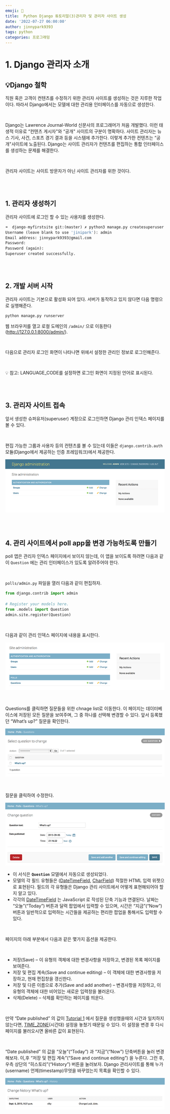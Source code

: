 ```yaml
---
emoji: 🐍
title:  Python Django 튜토리얼(3)관리자 및 관리자 사이트 생성
date: '2022-07-27 06:00:00'
author: jinnypark9393
tags: python
categories: 프로그래밍
---
```


# 1. Django 관리자 소개

## 💡Django 철학

직원 혹은 고객이 컨텐츠를 수정하기 위한 관리자 사이트를 생성하는 것은 지루한 작업이다. 따라서 Django에서는 모델에 대한 관리용 인터페이스를 자동으로 생성한다.

<br/>

Django는 Lawrence Journal-World 신문사의 프로그래머가 처음 개발했다. 이런 태생적 이유로 “컨텐츠 게시자"와 “공개" 사이트의 구분이 명확하다. 사이트 관리자는 뉴스 기사, 사건, 스포츠 경기 결과 등을 시스템에 추가한다. 이렇게 추가한 컨텐츠는 “공개"사이트에 노출된다. Django는 사이트 관리자가 컨텐츠를 편집하는 통합 인터페이스를 생성하는 문제를 해결한다.

<br/>

관리자 사이트는 사이트 방문자가 아닌 사이트 관리자를 위한 것이다.

<br/><br/>

## 1. 관리자 생성하기

관리자 사이트에 로그인 할 수 있는 사용자를 생성한다.

```python
➜  django-myfirstsite git:(master) ✗ python3 manage.py createsuperuser 
Username (leave blank to use 'jinipark'): admin
Email address: jinnypark9393@gmail.com
Password: 
Password (again): 
Superuser created successfully.
```

<br/><br/>

## 2. 개발 서버 시작

관리자 사이트는 기본으로 활성화 되어 있다. 서버가 동작하고 있지 않다면 다음 명령으로 실행해준다.

```python
python manage.py runserver
```

웹 브라우저를 열고 로컬 도메인의 `/admin/` 으로 이동한다(http://127.0.0.1:8000/admin/).

<br/>

다음으로 관리자 로그인 화면이 나타나면 위에서 설정한 관리인 정보로 로그인해준다.

<br/>

💡 참고: LANGUAGE_CODE를 설정하면 로그인 화면이 지정된 언어로 표시된다.

<br/><br/>

## 3. 관리자 사이트 접속

앞서 생성한 슈퍼유저(superuser) 계정으로 로그인하면 Django 관리 인덱스 페이지를 볼 수 있다.

<br/>

편집 가능한 그룹과 사용자 등의 컨텐츠를 볼 수 있는데 이들은 `django.contrib.auth` 모듈(Django에서 제공하는 인증 프레임워크)에서 제공한다.

![2022-07-27-Django-tutorial1](./2022-07-27-Django-tutorial1.png)

<br/><br/>

## 4. 관리 사이트에서 poll app을 변경 가능하도록 만들기

poll 앱은 관리자 인덱스 페이지에서 보이지 않는데, 이 앱을 보이도록 하려면 다음과 같이 `Question` 에는 관리 인터페이스가 있도록 알려주어야 한다.

<br/>

`polls/admin.py` 파일을 열러 다음과 같이 편집하자.

```python
from django.contrib import admin

# Register your models here.
from .models import Question
admin.site.register(Question)
```

<br/>

다음과 같이 관리 인덱스 페이지에 내용을 표시한다.

![2022-07-27-Django-tutorial2](./2022-07-27-Django-tutorial2.png)

<br/>

Questions를 클릭하면 질문들을 위한 chnage list로 이동한다. 이 페이지는 데이터베이스에 저장된 모든 질문을 보여주며, 그 중 하나를 선택해 변경할 수 있다. 앞서 등록했던 “What’s up?” 질문을 확인한다.

![2022-07-27-Django-tutorial3](./2022-07-27-Django-tutorial3.png)

<br/>

질문을 클릭하여 수정한다.

![2022-07-27-Django-tutorial4](./2022-07-27-Django-tutorial4.png)

- 이 서식은 **`Question`** 모델에서 자동으로 생성되었다.
- 모델의 각 필드 유형들은 ([DateTimeField](https://docs.djangoproject.com/ko/4.0/ref/models/fields/#django.db.models.DateTimeField), [CharField](https://docs.djangoproject.com/ko/4.0/ref/models/fields/#django.db.models.CharField)) 적절한 HTML 입력 위젯으로 표현된다. 필드의 각 유형들은 Django 관리 사이트에서 어떻게 표현해되어야 할지 알고 있다.
- 각각의 [DateTimeField](https://docs.djangoproject.com/ko/4.0/ref/models/fields/#django.db.models.DateTimeField) 는 JavaScript 로 작성된 단축 기능과 연결된다. 날짜는 “오늘”(“Today”) 버튼과 달력 팝업에서 입력할 수 있으며, 시간은 “지금”(“Now”) 버튼과 일반적으로 입력하는 시간들을 제공하는 편리한 팝업을 통해서도 입력할 수 있다.

<br/>

페이지의 아래 부분에서 다음과 같은 몇가지 옵션을 제공한다.

<br/>

- 저장(Save) – 이 유형의 객체에 대한 변경사항을 저장하고, 변경된 목록 페이지를 보여준다.
- 저장 및 편집 계속(Save and continue editing) – 이 객체에 대한 변경사항을 저장하고, 현재 편집창을 갱신한다.
- 저장 및 다른 이름으로 추가(Save and add another) – 변경사항을 저장하고, 이 유형의 객체에 대한 비어있는 새로운 입력창을 불러온다.
- 삭제(Delete) – 삭제를 확인하는 페이지를 띄운다.

<br/>

만약 “Date published” 의 값이 [Tutorial 1](https://docs.djangoproject.com/ko/4.0/intro/tutorial01/) 에서 질문을 생성했을때의 시간과 일치하지 않는다면, [TIME_ZONE](https://docs.djangoproject.com/ko/4.0/ref/settings/#std-setting-TIME_ZONE)(시간대) 설정을 놓쳤기 때문일 수 있다. 이 설정을 변경 후 다시 페이지를 불러오시면 올바른 값이 표현된다.

<br/>

“Date published” 의 값을 “오늘”(“Today”) 과 “지금”(“Now”) 단축버튼을 눌러 변경해보자. 이,후 “저장 및 편집 계속”(“Save and continue editing”) 을 누른다. 그런 후, 우측 상단의 “히스토리”(“History”) 버튼을 눌러보자. Django 관리사이트를 통해 누가(username) 언제(timestamp)무엇을 바꾸었는지 목록을 확인할 수 있다.

![2022-07-27-Django-tutorial5](./2022-07-27-Django-tutorial5.png)
    
<br/><br/>